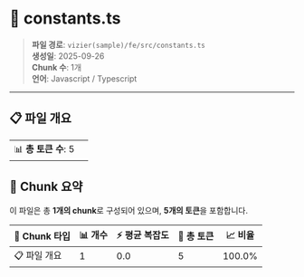 # 📄 constants.ts

> **파일 경로**: `vizier(sample)/fe/src/constants.ts`  
> **생성일**: 2025-09-26  
> **Chunk 수**: 1개  
> **언어**: Javascript / Typescript
---


## 📋 파일 개요

| | |
|--|--|
| 📊 **총 토큰 수**: 5 |  |






## 🧩 Chunk 요약

이 파일은 총 **1개의 chunk**로 구성되어 있으며, **5개의 토큰**을 포함합니다.

| 🧩 Chunk 타입 | 📊 개수 | ⚡ 평균 복잡도 | 📝 총 토큰 | 📈 비율 |
|---------------|--------|-------------|----------|--------|
| 📋 파일 개요 | 1 | 0.0 | 5 | 100.0% |

